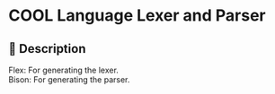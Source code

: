 # COOL Language Lexer and Parser

## 📄 Description  
Flex: For generating the lexer.  
Bison: For generating the parser.  
